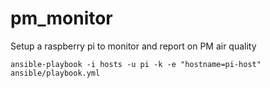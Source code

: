 # pm_monitor
Setup a raspberry pi to monitor and report on PM air quality 


```
ansible-playbook -i hosts -u pi -k -e "hostname=pi-host" ansible/playbook.yml
```

